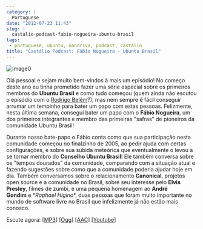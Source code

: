```yaml
---
category: |
  Portuguese
date: "2012-07-23 11:43"
slug: |
  castalio-podcast-fabio-nogueira-ubuntu-brasil
tags:
 - portuguese, ubuntu, mandriva, podcast, castálio
title: "Castálio Podcast: Fábio Nogueira - Ubuntu Brasil"
---
```


![image0](http://media.tumblr.com/tumblr_m2jf6aE8Ic1r7yex1.jpg)

Olá pessoal e sejam muito bem-vindos à mais um episódio! No começo deste
ano eu tinha prometido fazer uma série especial sobre os primeiros
membros do **Ubuntu Brasil** e como tudo começou (quem ainda não escutou
o episódio com o [Rodrigo
Belém](http://www.castalio.info/rodrigo-belem-ubuntu-brasil/)?), mas nem
sempre é fácil conseguir arrumar um tempinho para bater um papo com
estas pessoas. Felizmente, nesta última semana, consegui bater um papo
com o **Fábio Nogueira**, um dos primeiros integrantes e membro das
primeiras "safras" de pioneiros da comunidade Ubuntu Brasil!

Durante nosso bate-papo o Fábio conta como que sua participação nesta
comunidade começou no finalzinho de 2005, ao pedir ajuda com certas
configurações, e sobre sua subida meteórica que eventualmente o levou a
se tornar membro do **Conselho Ubuntu Brasil**! Ele também conversa
sobre os "tempos dourados" da comunidade, comparando com a situação
atual e fazendo sugestões sobre como que a comunidade poderia ajudar
hoje em dia. Também conversamos sobre o relacionamento **Canonical**,
projetos open source e a comunidade no Brasil, sobre seu interesse
pelo **Elvis Presley**, filmes de zumbi, e uma pequena homenagem
ao **André Gondim** e \**Raphael Higino*\*, duas pessoas que foram muito
importante no mundo de software livre no Brasil que infelizmente já não
estão mais conosco.

Escute agora:
\[[MP3](http://www.castalio.gnulinuxbrasil.org/castalio-podcast-41.mp3)\]
\[[Ogg](http://www.castalio.gnulinuxbrasil.org/castalio-podcast-41.ogg)\]
\[[AAC](http://www.castalio.gnulinuxbrasil.org/castalio-podcast-41.m4a)\]
\[[Youtube](http://www.youtube.com/watch?v=Dgf8Bvn8tYI)\]
